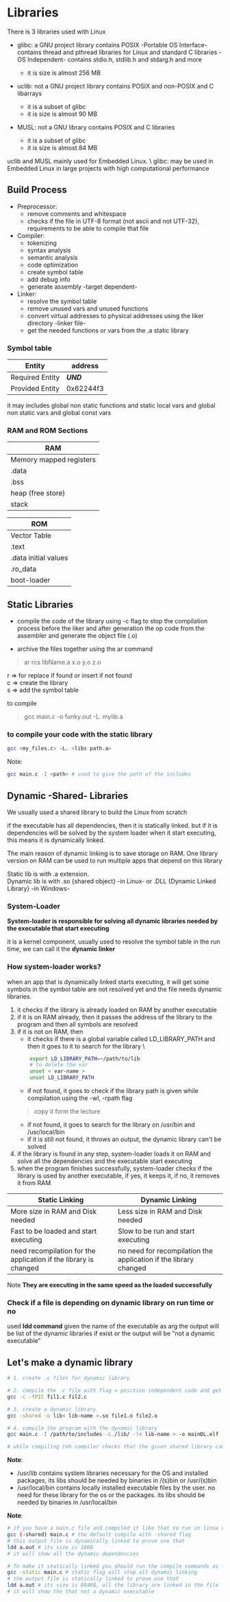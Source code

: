 # Libraries

There is 3 libraries used with Linux
- glibc: a GNU project library contains POSIX -Portable OS Interface- contains thread and pthread libraries  for Linux and standard C libraries -OS Independent- contains stdio.h, stdlib.h and stdarg.h and more
    - it is size is almost 256 MB

- uclib: not a GNU project library contains POSIX and non-POSIX and C libarrays 
    - it is a subset of glibc
    - it is size is almost 90 MB

- MUSL: not a GNU library contains POSIX and C libraries
    - it is a subset of glibc
    - it is size is almost 84 MB

uclib and MUSL mainly used for Embedded Linux. \ 
glibc: may be used in Embedded Linux in large projects with high computational performance

## Build Process

- Preprocessor:
    - remove comments and whitespace
    - checks if the file in UTF-8 format (not ascii and not UTF-32), requirements to be able to compile that file
- Compiler:
    - tokenizing
    - syntax analysis 
    - semantic analysis
    - code optimization 
    - create symbol table 
    - add debug info
    - generate assembly -target dependent-
- Linker:
    - resolve the symbol table 
    - remove unused vars and unused functions 
    - convert virtual addresses to physical addresses using the liker directory -linker file-
    - get the needed functions or vars from the .a static library


### Symbol table

| Entity | address |
| ------------------ | -----------|
| Required Entity | ***UND*** |
| Provided Entity | 0x62244f3|

it may includes global non static functions and static local vars and global non static vars and global const vars 

### RAM and ROM Sections

| RAM | 
| ---- |
| Memory mapped registers | 
| .data | 
| .bss | 
| heap (free store) | 
| stack | 


| ROM | 
| ---- |
| Vector Table | 
| .text | 
| .data initial values | 
| .ro_data | 
| boot-loader | 

## Static Libraries
- compile the code of the library using -c flag to stop the compilation process before the liker and after generation the op code from the assembler and generate the object file (.o)

- archive the files together using the ar command 

> ar rcs libName.a x.o y.o z.o 

r => for replace if found or insert if not found \
c => create the library \
s => add the symbol table 

to compile 
> gcc main.c -o funky.out -L. mylib.a


### to compile your code with the static library
```bash
gcc <my_files.c> -L. <libs path.a>
```


Note:
```bash
gcc main.c -I <path> # used to give the path of the includes 
```

## Dynamic -Shared- Libraries
We usually used a shared library to build the Linux from scratch

if the executable has all dependencies, then it is statically linked. but if it is dependencies will be solved by the system loader when it start executing, this means it is dynamically linked.


The main reason of dynamic linking is to save storage on RAM. One library version on RAM can be used to run multiple apps that depend on this library

Static lib is with .a extension.\
Dynamic lib is with .so {shared object} -in Linux- or .DLL {Dynamic Linked Library} -in Windows-

### System-Loader
**System-loader is responsible for solving all dynamic libraries needed by the executable that start executing**

it is a kernel component, usually used to resolve the symbol table in the run time, we can call it the **dynamic linker**

### How system-loader works?
when an app that is dynamically linked starts executing, it will get some symbols in the symbol table are not resolved yet and the file needs dynamic libraries.
1. it checks if the library is already loaded on RAM by another executable
2. if it is on RAM already, then it passes the address of the library to the program and then all symbols are resolved
3. if it is not on RAM, then 
    - it checks if there is a global variable called LD_LIBRARY_PATH and then it goes to it to search for the library \
    ```bash
        export LD_LIBRARY_PATH=~/path/to/lib
        # to delete the var 
        unset < var-name >
        unset LD_LIBRARY_PATH
    ```
    - if not found, it goes to check if the library path is given while compilation using the -wl, -rpath flag
    > copy it form the lecture 
    - if not found, it goes to search for the library on /usr/bin and /usr/local/bin
    - if it is still not found, it throws an output, the dynamic library can't be solved
4. if the library is found in any step, system-loader loads it on RAM and solve all the dependencies and the executable start executing
5. when the program finishes successfully, system-loader checks if the library is used by another executable, if yes, it keeps it, if no, it removes it from RAM


|Static Linking|Dynamic Linking |
|-|-|
|More size in RAM and Disk needed| Less size in RAM and Disk needed|
|Fast to be loaded and start executing | Slow to be run and start executing|
|need recompilation for the application if the library is changed | no need for recompilation the application if the library changed|

Note **They are executing in the same speed as the loaded successfully**


### Check if a file is depending on dynamic library on run time or no
used **ldd command** given the name of the executable as arg
the output will be list of the dynamic libraries if exist or the output will be "not a dynamic executable"

## Let's make a dynamic library
```bash
# 1. create .c files for dynamic library

# 2. compile the .c file with flag = position independent code and get the .o files
gcc -c -fPIC fil1.c fil2.c

# 3. create a dynamic library
gcc -shared -o lib< lib-name >.so file1.o file2.o

# 4. compile the program with the dynamic library
gcc main.c -I /path/to/includes -L./lib/ -l< lib-name > -o mainDL.elf

# while compiling teh compiler checks that the given shared library can fulfill all the requirements needed by the code that's why it needs the path of the library
```

**Note**: 
- /usr/lib contains system libraries necessary for the OS and installed packages, its libs should be needed by binaries in /(s)bin or /usr/(s)bin
- /usr/local/bin contains locally installed executable files by the user. no need for these library for the os or the packages. its libs should be needed by binaries in /usr/local/bin


**Note**:
```bash
# if you have a main.c file and compiled it like that to run in linux or windows on x86 architecture
gcc (-shared) main.c # the default compile with -shared flag
# this output file is dynamically linked to prove use that 
ldd a.out # its size is 16KB
# it will show all the dynamic dependencies

# To make it statically linked you should run the compile commands as follows
gcc -static main.c # static flag will stop all dynamic linking
# the output file is statically linked to prove use that
ldd a.out # its size is 884KB, all the library are linked in the file
# it will show the that not a dynamic executable 
```





